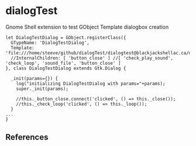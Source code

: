 # dialogTest

Gnome Shell extension to test GObject Template dialogbox creation

```
let DialogTestDialog = GObject.registerClass({
  GTypeName: 'DialogTestDialog',
  Template: 'file:///home/steeve/github/dialogTest/dialogtest@blackjackshellac.ca/dialogtestdialog.ui',
  //InternalChildren: [ 'button_close' ] //[ 'check_play_sound', 'check_loop', 'sound_file', 'button_close' ]
}, class DialogTestDialog extends Gtk.Dialog {
  
  _init(params={}) {
    log("initializing DialogTestDialog with params="+params);
    super._init(params);
    
    //this._button_close.connect('clicked', () => this._close());
    //this._check_loop('clicked', () => this._loop());
  }
...
}
```

## References

